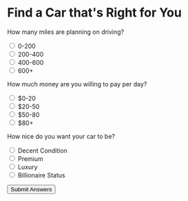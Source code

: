 # Find a Car that's Right for You

<p>How many miles are planning on driving?</p>
<input type="radio" id="0-200" value="a1" name="q1" class="answer">
<label for="0-200">0-200</label><br>
<input type="radio" id="200-400" value="a2" name="q1" class="answer">
<label for="200-400">200-400</label><br>
<input type="radio" id="400-600" value="a3" name="q1" class="answer">
<label for="400-600">400-600</label><br>
<input type="radio" id="600+" value="a4" name="q1" class="answer">
<label for="600+">600+</label><br>

<p>How much money are you willing to pay per day?</p>
<input type="radio" id="0-20" value="a1" name="q2" class="answer">
<label for="0-20">$0-20</label><br>
<input type="radio" id="20-50" value="a2" name="q2" class="answer">
<label for="20-50">$20-50</label><br>
<input type="radio" id="50-80" value="a3" name="q2" class="answer">
<label for="50-80">$50-80</label><br>
<input type="radio" id="80+" value="a4" name="q2" class="answer">
<label for="80-100">$80+</label><br>

<p>How nice do you want your car to be?</p>
<input type="radio" id="decent" value="a1" name="q3" class="answer">
<label for="decent">Decent Condition</label><br>
<input type="radio" id="premium" value="a2" name="q3" class="answer">
<label for="premium">Premium</label><br>
<input type="radio" id="luxury" value="a3" name="q3" class="answer">
<label for="luxury">Luxury</label><br>
<input type="radio" id="billionaire" value="a4" name="q3" class="answer">
<label for="billionaire">Billionaire Status</label><br>

<script>
    function survey() {
        function calculateAnswers() {
            var a1score = 0;
            var a2score = 0;
            var a3score = 0;
            var a4score = 0;
    
            var userAnswers = document.getElementsByClassName("answer");
            for (var i=0; i<userAnswers.length; i++) {
                if (userAnswers[i].checked) {
                    if (userAnswers[i].value == "a1") {
                        a1score = a1score + 1;
                    }
                    if (userAnswers[i].value == "a2") {
                        a2score = a2score + 1;
                    }
                    if (userAnswers[i].value == "a3") {
                        a3score = a3score + 1;
                    }
                    if (userAnswers[i].value == "a4") {
                        a4score = a4score + 1;
                    }
                } 
            }
            return {
                a1score: a1score,
                a2score: a2score,
                a3score: a3score,
                a4score: a4score
            };
        }
        var answers = calculateAnswers();
        var a1score = answers.a1score;
        var a2score = answers.a2score;
        var a3score = answers.a3score;
        var a4score = answers.a4score;
    
        var maxScore = Math.max(a1score, a2score, a3score, a4score);
        var results = document.getElementById("result");
        if (a1score == maxScore) {
            results.innerHTML = "For your trip, we recommend cars on the lower end of our price range. These include the <a href=/cars#taurus>Ford Taurus</a> and <a href=/cars#canyon>GMC Canyon Crew Cab</a>.";
        }
        if (a2score == maxScore) {
            results.innerHTML = "A2 Max Test";
        }
        if (a3score == maxScore) {
            results.innerHTML = "A3 Max Test";
        }
        if (a4score == maxScore) {
            results.innerHTML = "For your trip, you probably would want the very best we have to offer. Some cars for you would be the <a href=/cars#XC60>Volvo XC60</a>, the <a href=/cars#sierra>GMC Sierra 1500 Crew Cab</a>, and the <a href=/cars#mini>MINI Convertible</a>.";
        }
    }
</script>

<button onclick="survey()">Submit Answers</button>

<h1 id="result"></h1>
